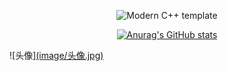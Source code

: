 <div id="title" align=center>

![Modern C++ template][github-sub-title:img]

[![Anurag's GitHub stats](https://github-readme-stats.vercel.app/api?username=miwumiwumilumilelu&show_icons=true&theme=tokyonight)](https://b23.tv/iEJTnPp)

</div>

![头像][(image/头像.jpg)](https://avatars.githubusercontent.com/u/167613270?v=4&size=64)

[github-sub-title:img]: https://readme-typing-svg.herokuapp.com?font=Segoe+Script&center=true&lines=manbin.
